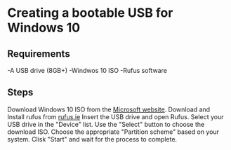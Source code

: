 # Creating a bootable USB for Windows 10

## Requirements
-A USB drive (8GB+)
-Windwos 10 ISO
-Rufus software

## Steps
Download Windows 10 ISO from the [Microsoft website](https://www.microsoft.com/software-download/windows10).
Download and Install rufus from [rufus.ie](https://rufus.ie/.)
Insert the USB drive and open Rufus.
Select your USB drive in the "Device" list.
Use the "Select" button to choose the download ISO.
Choose the appropriate "Partition scheme" based on your system.
Clisk "Start" and wait for the process to complete.
